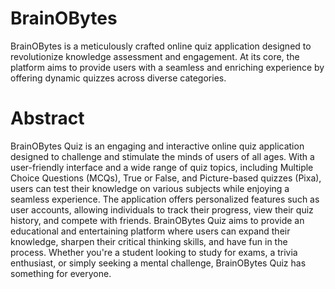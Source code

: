 # BrainOBytes
BrainOBytes is a meticulously crafted online quiz application designed to revolutionize knowledge assessment and engagement. At its core, the platform aims to provide users with a seamless and enriching experience by offering dynamic quizzes across diverse categories.

# Abstract
BrainOBytes Quiz is an engaging and interactive online quiz application designed to challenge and stimulate the minds of users of all ages. With a user-friendly interface and a wide range of quiz topics, including Multiple Choice Questions (MCQs), True or False, and Picture-based quizzes (Pixa), users can test their knowledge on various subjects while enjoying a seamless experience. The application offers personalized features such as user accounts, allowing individuals to track their progress, view their quiz history, and compete with friends. BrainOBytes Quiz aims to provide an educational and entertaining platform where users can expand their knowledge, sharpen their critical thinking skills, and have fun in the process. Whether you're a student looking to study for exams, a trivia enthusiast, or simply seeking a mental challenge, BrainOBytes Quiz has something for everyone.


